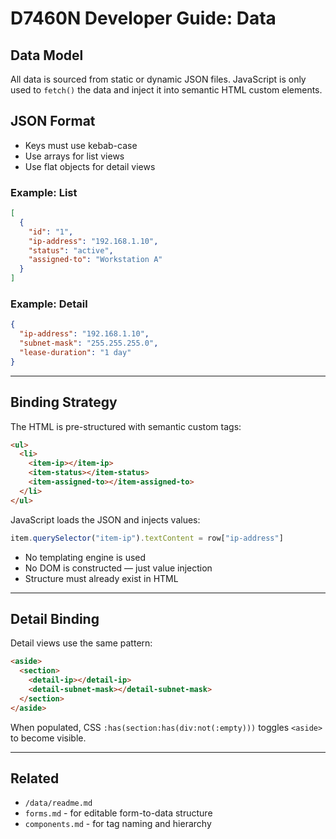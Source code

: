 # D7460N Developer Guide: Data

## Data Model

All data is sourced from static or dynamic JSON files. JavaScript is only used to `fetch()` the data and inject it into semantic HTML custom elements.

## JSON Format

- Keys must use kebab-case
- Use arrays for list views
- Use flat objects for detail views

### Example: List

```json
[
  {
    "id": "1",
    "ip-address": "192.168.1.10",
    "status": "active",
    "assigned-to": "Workstation A"
  }
]
```

### Example: Detail

```json
{
  "ip-address": "192.168.1.10",
  "subnet-mask": "255.255.255.0",
  "lease-duration": "1 day"
}
```

---

## Binding Strategy

The HTML is pre-structured with semantic custom tags:

```html
<ul>
  <li>
    <item-ip></item-ip>
    <item-status></item-status>
    <item-assigned-to></item-assigned-to>
  </li>
</ul>
```

JavaScript loads the JSON and injects values:

```js
item.querySelector("item-ip").textContent = row["ip-address"]
```

- No templating engine is used
- No DOM is constructed — just value injection
- Structure must already exist in HTML

---

## Detail Binding

Detail views use the same pattern:

```html
<aside>
  <section>
    <detail-ip></detail-ip>
    <detail-subnet-mask></detail-subnet-mask>
  </section>
</aside>
```

When populated, CSS `:has(section:has(div:not(:empty)))` toggles `<aside>` to become visible.

---

## Related

- `/data/readme.md`
- `forms.md` - for editable form-to-data structure
- `components.md` - for tag naming and hierarchy
